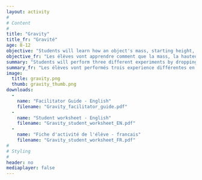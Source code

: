 ```yaml
---
layout: activity
#
# Content
#
title: "Gravity"
title_fr: "Gravité"
age: 8-12
objective: "Students will learn how an object's mass, starting height, and initial velocity affect how it falls under the force of gravity."
objective_fr: "Les élèves vont apprendre comment que la mass, la hauteur initiale, et la vélocité initiale d'un objet affectent comment que l'objet tombe sous l'éffet de la gravité."
summary: "Students will perform three different experiments by dropping ball bearings into a box filled with sand. The first time, two balls with different masses will fall from the same height. The second time, two balls with the same mass will be dropped from two different heights. The third time, they will experiment with two balls with the same mass and similar initial height, however one will be thrown in order to have an initial velocity. Students will then use a flashlight to observe the craters made in the sand, and discuss the differences between the two craters."
summary_fr: "Les élèves vont performés trois experience différentes en relachant des billes dans une boîte rempli de sable. La première fois, deux billes ayant des masses différentes seront relachées de la même hauteur. La deuxième fois, deux billes ayant la même masse seront relachées de deux hauteur différentes. La troisième fois, les deux billes auront la même masse, et ils seront relachées de la même hauteur, mais une de ces billes sera lancée afin qu'elle ait une vélocité initiale. Les élèves se serviront ensuite d'une lampe de poche pour analyser la différence entre les deux cratère, et ils vont discutés leurs résultats. "
image:
  title: gravity.png
  thumb: gravity_thumb.png
downloads:
  -
    name: "Facilitator Guide - English"
    filename: "Gravity_facilitator_guide.pdf"
  -
    name: "Student worksheet - English"
    filename: "Gravity_student_worksheet_EN.pdf"
  -
    name: "Fiche d'activité de l'élève - francais"
    filename: "Gravity_student_worksheet_FR.pdf"
#
# Styling
#
header: no
mediaplayer: false
---
```

